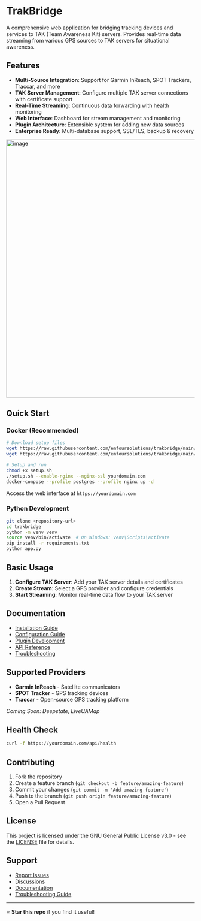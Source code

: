# TrakBridge

A comprehensive web application for bridging tracking devices and services to TAK (Team Awareness Kit) servers. Provides real-time data streaming from various GPS sources to TAK servers for situational awareness.

## Features

- **Multi-Source Integration**: Support for Garmin InReach, SPOT Trackers, Traccar, and more
- **TAK Server Management**: Configure multiple TAK server connections with certificate support
- **Real-Time Streaming**: Continuous data forwarding with health monitoring
- **Web Interface**: Dashboard for stream management and monitoring
- **Plugin Architecture**: Extensible system for adding new data sources
- **Enterprise Ready**: Multi-database support, SSL/TLS, backup & recovery

<img width="1900" height="690" alt="image" src="https://github.com/user-attachments/assets/d09d3e17-de62-4524-a0d6-d1990c827ac7" />


## Quick Start

### Docker (Recommended)

```bash
# Download setup files
wget https://raw.githubusercontent.com/emfoursolutions/trakbridge/main/docker-compose.yml
wget https://raw.githubusercontent.com/emfoursolutions/trakbridge/main/init/setup.sh

# Setup and run
chmod +x setup.sh
./setup.sh --enable-nginx --nginx-ssl yourdomain.com
docker-compose --profile postgres --profile nginx up -d
```

Access the web interface at `https://yourdomain.com`

### Python Development

```bash
git clone <repository-url>
cd trakbridge
python -m venv venv
source venv/bin/activate  # On Windows: venv\Scripts\activate
pip install -r requirements.txt
python app.py
```

## Basic Usage

1. **Configure TAK Server**: Add your TAK server details and certificates
2. **Create Stream**: Select a GPS provider and configure credentials
3. **Start Streaming**: Monitor real-time data flow to your TAK server

## Documentation

- [Installation Guide](../../wiki/Installation)
- [Configuration Guide](../../wiki/Configuration-Guide)
- [Plugin Development](../../wiki/Plugin-Development)
- [API Reference](../../wiki/API-Reference)
- [Troubleshooting](../../wiki/Troubleshooting)

## Supported Providers

- **Garmin InReach** - Satellite communicators
- **SPOT Tracker** - GPS tracking devices
- **Traccar** - Open-source GPS tracking platform

*Coming Soon: Deepstate, LiveUAMap*

## Health Check

```bash
curl -f https://yourdomain.com/api/health
```

## Contributing

1. Fork the repository
2. Create a feature branch (`git checkout -b feature/amazing-feature`)
3. Commit your changes (`git commit -m 'Add amazing feature'`)
4. Push to the branch (`git push origin feature/amazing-feature`)
5. Open a Pull Request

## License

This project is licensed under the GNU General Public License v3.0 - see the [LICENSE](LICENSE) file for details.

## Support

- [Report Issues](../../issues)
- [Discussions](../../discussions)
- [Documentation](../../wiki)
- [Troubleshooting Guide](../../wiki/Troubleshooting)

---

⭐ **Star this repo** if you find it useful!